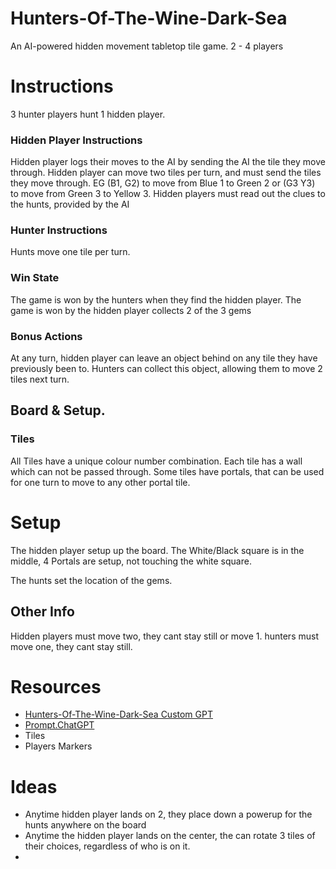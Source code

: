 # Hunters-Of-The-Wine-Dark-Sea
An AI-powered hidden movement tabletop tile game.
2 - 4 players

# Instructions
3 hunter players hunt 1 hidden player.

### Hidden Player Instructions
Hidden player logs their moves to the AI by sending the AI the tile they move through.
Hidden player can move two tiles per turn, and must send the tiles they move through. EG
(B1, G2) to move from Blue 1 to Green 2 or (G3 Y3) to move from Green 3 to Yellow 3.
Hidden players must read out the clues to the hunts, provided by the AI 

### Hunter Instructions
Hunts move one tile per turn.

### Win State 
The game is won by the hunters when they find the hidden player.
The game is won by the hidden player collects 2 of the 3 gems

### Bonus Actions
At any turn, hidden player can leave an object behind on any tile they have previously been to. 
Hunters can collect this object, allowing them to move 2 tiles next turn.

## Board & Setup.

### Tiles
All Tiles have a unique colour number combination.
Each tile has a wall which can not be passed through.
Some tiles have portals, that can be used for one turn to move to any other portal tile.

# Setup
The hidden player setup up the board.
The White/Black square is in the middle,
4 Portals are setup, not touching the white square.

The hunts set the location of the gems.





## Other Info
Hidden players must move two, they cant stay still or move 1.
hunters must move one, they cant stay still.


# Resources
 - [Hunters-Of-The-Wine-Dark-Sea Custom GPT](https://chatgpt.com/g/g-67936437ba74819180e95011d9a3006a-hunters-of-the-wine-dark-sea)
 - [Prompt.ChatGPT](https://github.com/bh679/Hunters-Of-The-Wine-Dark-Sea/blob/main/prompt.ChatGPT)
 - Tiles
 - Players Markers



# Ideas
 - Anytime hidden player lands on 2, they place down a powerup for the hunts anywhere on the board
 - Anytime the hidden player lands on the center, the can rotate 3 tiles of their choices, regardless of who is on it.
 - 
